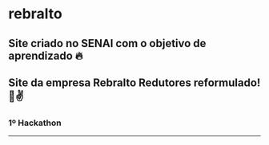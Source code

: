# rebralto
## Site criado no SENAI com o objetivo de aprendizado 🔥
## Site da empresa Rebralto Redutores reformulado! 👊✌️
### 1º Hackathon 
-----------------------------------------------------
